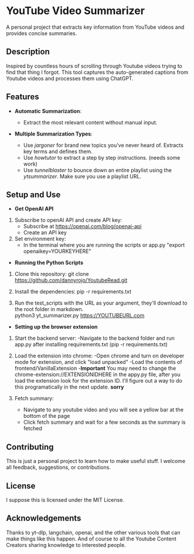# YouTube Video Summarizer

A personal project that extracts key information from YouTube videos and provides concise summaries.

## Description

Inspired by countless hours of scrolling through Youtube videos trying to find that thing I forgot.  This tool captures the auto-generated captions from Youtube videos and processes them using ChatGPT.  

## Features

- **Automatic Summarization**: 
    - Extract the most relevant content without manual input.

- **Multiple Summarization Types**:  
    - Use _jargoner_ for brand new topics you've never heard of.  Extracts key terms and defines them.  
    - Use  _howtutor_ to extract a step by step instructions.  (needs some work)
    - Use _tunnelblaster_ to bounce down an entire playlist using the _ytsummarizer_.  Make sure you use a playlist URL.

## Setup and Use

-   **Get OpenAI API**

1. Subscribe to openAI API and create API key:
    - Subscribe at https://openai.com/blog/openai-api
    - Create an API key
2. Set environment key:
    - In the terminal where you are running the scripts or app.py "export openaikey=YOURKEYHERE"

-   **Running the Python Scripts**

1. Clone this repository:
    git clone https://github.com/dannyrojo/YoutubeRead.git

2. Install the dependencies:
    pip -r requirements.txt

3. Run the test_scripts with the URL as your argument, they'll download to the root folder in markdown.  
    python3 yt_summarizer.py https://YOUTUBEURL.com

-   **Setting up the browser extension**

1. Start the backend server:
    -Navigate to the backend folder and run app.py after installing requirements.txt (pip -r requirements.txt)

2. Load the extension into chrome:
    -Open chrome and turn on developer mode for extension, and click "load unpacked"
    -Load the contents of frontend/VanillaExtension
    -**Important** You may need to change the chrome-extension://EXTENSIONIDHERE in the appy.py file, after you load the extension look for the extension ID.  I'll figure out a way to do this programatically in the next update. __sorry__

3. Fetch summary:
    - Navigate to any youtube video and you will see a yellow bar at the bottom of the page
    - Click fetch summary and wait for a few seconds as the summary is fetched



## Contributing

This is just a personal project to learn how to make useful stuff.  I welcome all feedback, suggestions, or contributions.

## License

I suppose this is licensed under the MIT License.

## Acknowledgements

Thanks to yt-dlp, langchain, openai, and the other various tools that can make things like this happen.  And of course to all the Youtube Content Creators sharing knowledge to interested people.  